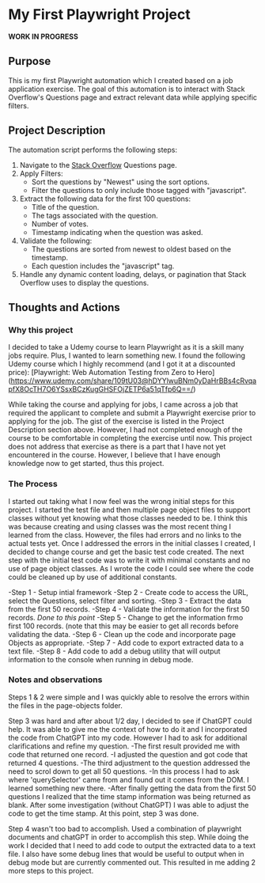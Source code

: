 # My First Playwright Project

   **WORK IN PROGRESS**

## Purpose
This is my first Playwright automation which I created based on a job application exercise. The goal of this automation is to interact with Stack Overflow's Questions page and extract relevant data while applying specific filters.

## Project Description

The automation script performs the following steps:

1. Navigate to the [Stack Overflow](https://stackoverflow.com/questions) Questions page.
2. Apply Filters:
   - Sort the questions by "Newest" using the sort options.
   - Filter the questions to only include those tagged with "javascript".
3. Extract the following data for the first 100 questions:
   - Title of the question.
   - The tags associated with the question.
   - Number of votes.
   - Timestamp indicating when the question was asked.
4. Validate the following:
   - The questions are sorted from newest to oldest based on the timestamp.
   - Each question includes the "javascript" tag.
5. Handle any dynamic content loading, delays, or pagination that Stack Overflow uses to display the questions.

## Thoughts and Actions
### Why this project
I decided to take a Udemy course to learn Playwright as it is a skill many jobs require. Plus, I wanted to learn something new. 
I found the following Udemy course which I highly recommend (and I got it at a discounted price):
[Playwright: Web Automation Testing from Zero to Hero] (https://www.udemy.com/share/109tU03@hDYYlwuBNm0yDaHrBBs4cRvqapfX8OcTH7O6YSsxBCzKugGHSFOjZETP6a51qTfp6Q==/)

While taking the course and applying for jobs, I came across a job that required the applicant to complete and submit a Playwright exercise prior to applying for the job. The gist of the exercise is listed in the Project Description section above. However, I had not completed enough of the course to be comfortable in completing the exercise until now. This project does not address that exercise as there is a part that I have not yet encountered in the course. However, I believe that I have enough knowledge now to get started, thus this project.

### The Process
I started out taking what I now feel was the wrong initial steps for this project. I started the test file and then multiple page object files to support classes without yet knowing what those classes needed to be. I think this was because creating and using classes was the most recent thing I learned from the class. However, the files had errors and no links to the actual tests yet. Once I addressed the errors in the initial classes I created, I decided to change course and get the basic test code created.
The next step with the initial test code was to write it with minimal constants and no use of page object classes. As I wrote the code I could see where the code could be cleaned up by use of additional constants.

-Step 1 - Setup intial framework
-Step 2 - Create code to access the URL, select the Questions, select filter and sorting.
-Step 3 - Extract the data from the first 50 records.
-Step 4 - Validate the information for the first 50 records.
*Done to this point*
-Step 5 - Change to get the information frmo first 100 records. (note that this may be easier to get all records before validating the data.
-Step 6 - Clean up the code and incorporate page Objects as appropriate.
-Step 7 - Add code to export extracted data to a text file. 
-Step 8 - Add code to add a debug utility that will output information to the console when running in debug mode. 

### Notes and observations
Steps 1 & 2 were simple and I was quickly able to resolve the errors within the files in the page-objects folder. 

Step 3 was hard and after about 1/2 day, I decided to see if ChatGPT could help.  It was able to give me the context of how to do it and I incorporated the code from ChatGPT into my code. However I had to ask for additional clarifications and refine my question. 
-The first result provided me with code that returned one record.
-I adjusted the question and got code that returned 4 questions.
-The third adjustment to the question addressed the need to scrol down to get all 50 questions.
-In this process I had to ask where 'querySelector' came from and found out it comes from the DOM. I learned something new there.
-After finally getting the data from the first 50 questions I realized that the time stamp information was being returned as blank. After some investigation (without ChatGPT) I was able to adjust the code to get the time stamp.
At this point, step 3 was done.

Step 4 wasn't too bad to accomplish. Used a combination of playwright documents and chatGPT in order to accomplish this step. While doing the work I decided that I need to add code to output the extracted data to a text file. I also have some debug lines that would be useful to output when in debug mode but are currently commented out. This resulted in me adding 2 more steps to this project.
